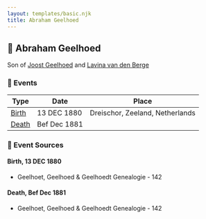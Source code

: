 ```yaml
---
layout: templates/basic.njk
title: Abraham Geelhoed
---
```

## 🔵 Abraham Geelhoed

Son of [Joost Geelhoed](/people/7/73673934) and [Lavina van den Berge](/people/7/71558365)

### 📆 Events

Type | Date | Place
------ | ------ | ------
[Birth](#event-0) | 13 DEC 1880 | Dreischor, Zeeland, Netherlands
[Death](#event-1) | Bef Dec 1881 |

### 📰 Event Sources

#### <a id="event-0"></a> Birth, 13 DEC 1880
* Geelhoet, Geelhoed & Geelhoedt Genealogie  - 142

#### <a id="event-1"></a> Death, Bef Dec 1881
* Geelhoet, Geelhoed & Geelhoedt Genealogie  - 142